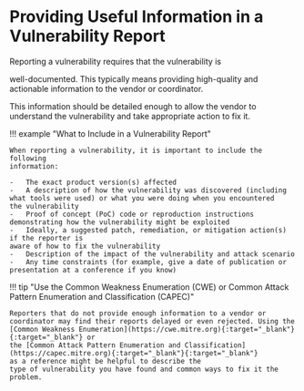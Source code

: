 # Providing Useful Information in a Vulnerability Report

<!--start-->Reporting a vulnerability requires that the vulnerability is
well-documented. This typically means providing high-quality and actionable
information to the vendor or coordinator.<!--end-->

This information should be detailed enough to allow the vendor to understand
the vulnerability and take appropriate action to fix it.

!!! example "What to Include in a Vulnerability Report"

    When reporting a vulnerability, it is important to include the following
    information:

    -   The exact product version(s) affected
    -   A description of how the vulnerability was discovered (including
    what tools were used) or what you were doing when you encountered
    the vulnerability
    -   Proof of concept (PoC) code or reproduction instructions
    demonstrating how the vulnerability might be exploited
    -   Ideally, a suggested patch, remediation, or mitigation action(s) if the reporter is
    aware of how to fix the vulnerability
    -   Description of the impact of the vulnerability and attack scenario
    -   Any time constraints (for example, give a date of publication or
    presentation at a conference if you know)

<!-- TODO add some references to other folks talking about good reports -->

!!! tip "Use the Common Weakness Enumeration (CWE) or Common Attack Pattern Enumeration and Classification (CAPEC)"

    Reporters that do not provide enough information to a vendor or
    coordinator may find their reports delayed or even rejected. Using the
    [Common Weakness Enumeration](https://cwe.mitre.org){:target="_blank"}{:target="_blank"} or
    the [Common Attack Pattern Enumeration and Classification](https://capec.mitre.org){:target="_blank"}{:target="_blank"}
    as a reference might be helpful to describe the
    type of vulnerability you have found and common ways to fix it the
    problem.
